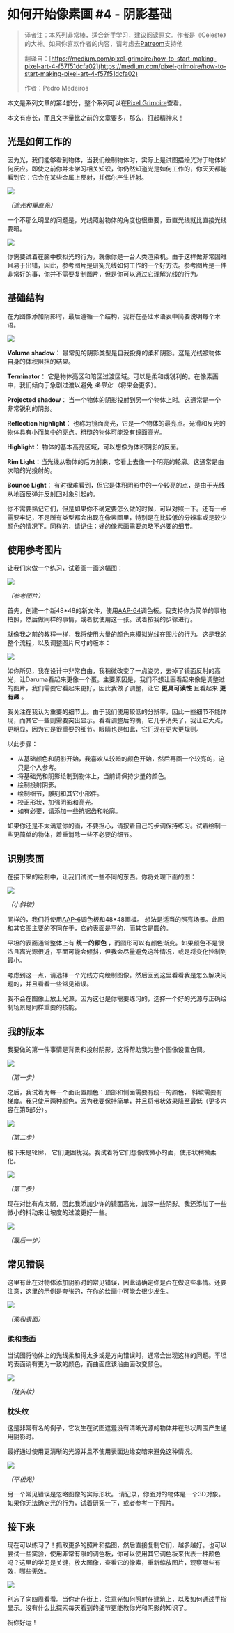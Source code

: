 # 如何开始像素画 #4 - 阴影基础

> 译者注：本系列非常棒，适合新手学习，建议阅读原文。作者是《Celeste》的大神。如果你喜欢作者的内容，请考虑去[Patreom](https://www.patreon.com/saint11)支持他
>
> 翻译自：[https://medium.com/pixel-grimoire/how-to-start-making-pixel-art-4-f57f51dcfa02](https://medium.com/pixel-grimoire/how-to-start-making-pixel-art-4-f57f51dcfa02)
>
> 作者：Pedro Medeiros

本文是系列文章的第4部分，整个系列可以在[Pixel Grimoire](https://medium.com/pixel-grimoire/intro/home)查看。

本文有点长，而且文字量比之前的文章要多，那么，打起精神来！

## 光是如何工作的

因为光，我们能够看到物体，当我们绘制物体时，实际上是试图描绘光对于物体如何反应。即使之前你并未学习相关知识，你仍然知道光是如何工作的，你天天都能看到它：它会在某些金属上反射，并偶尔产生折射。

![](https://raw.githubusercontent.com/yuiitsu/image_lib/master/5518115e-41f2-411c-b0aa-e322879b9cc9.png)

 *（遮光和垂直光）* 

一个不那么明显的问题是，光线照射物体的角度也很重要，垂直光线就比直接光线要暗。

![](https://raw.githubusercontent.com/yuiitsu/image_lib/master/b9a6b69c-d2d3-4cc1-95a4-0c1d92d069de.png)

你需要试着在脑中模拟光的行为，就像你是一台人类渲染机。由于这样做非常困难且易于出错，因此，参考图片是研究光线如何工作的一个好方法。参考图片是一件非常好的事，你并不需要复制图片，但是你可以通过它理解光线的行为。

## 基础结构

在为图像添加阴影时，最后遵循一个结构，我将在基础术语表中简要说明每个术语。

![](https://raw.githubusercontent.com/yuiitsu/image_lib/master/87183c90-edd2-4a65-9cd0-7ea59349683f.png)

 **Volume shadow**： 最常见的阴影类型是自我投身的柔和阴影。这是光线被物体自身的体积阻挡的结果。

 **Terminator**： 它是物体亮区和暗区过渡区域。可以是柔和或锐利的。在像素画中，我们倾向于急剧过渡以避免 *条带化* （将来会更多）。

 **Projected shadow**： 当一个物体的阴影投射到另一个物体上时。这通常是一个非常锐利的阴影。

 **Reflection highlight**： 也称为镜面高光，它是一个物体的最亮点。光滑和反光的物体具有小而集中的亮点。粗糙的物体可能没有镜面高光。

 **Highlight**： 物体的基本高亮区域，可以想像为体积阴影的反面。

 **Rim Light**：当光线从物体的后方射来，它看上去像一个明亮的轮廓。这通常是由次暗的光投射的。

 **Bounce Light**： 有时很难看到，但它是体积阴影中的一个较亮的点，是由于光线从地面反弹并反射回对象引起的。

你不需要熟记它们，但是如果你不确定要怎么做的时候，可以对照一下。还有一点需要牢记，不是所有类型都会出现在像素画里，特别是在比较低的分辨率或是较少颜色的情况下。同样的，请记住：好的像素画需要忽略不必要的细节。

## 使用参考图片

让我们来做一个练习，试着画一画这幅图：

![](https://raw.githubusercontent.com/yuiitsu/image_lib/master/a6ecb411-49bd-44f5-bd5a-4b2952e32655.png)

 *（参考图片）*

首先，创建一个新48*48的新文件，使用[AAP-64](https://lospec.com/palette-list/aap-64)调色板。我支持你为简单的事物拍照，然后做同样的事情，或者就使用这一张。试着按我的步骤进行。

就像我之前的教程一样，我将使用大量的颜色来模拟光线在图片的行为。这是我的整个流程，以及调整图片尺寸的版本：

![](https://raw.githubusercontent.com/yuiitsu/image_lib/master/c7e6665a-a0cc-4977-9c4c-94d6819fd7ee.png)

如你所见，我在设计中非常自由，我稍微改变了一点姿势，去掉了镜面反射的高光，让Daruma看起来更像一个蛋。主要原因是，我们不想让画看起来像是调整过的图片，我们需要它看起来更好，因此我做了调整，让它 **更具可读性** 且看起来 **更有趣** 。

我关注在我认为重要的细节上。由于我们使用较低的分辨率，因此一些细节不能体现，而其它一些则需要突出显示。看看调整后的嘴，它几乎消失了，我让它大点，更明显，因为它是很重要的细节。眼睛也是如此，它们现在更大更规则。

以此步骤：

- 从基础颜色和阴影开始，我喜欢从较暗的颜色开始，然后再画一个较亮的，这只是个人参考。
- 将基础光和阴影绘制到物体上，当前请保持少量的颜色。
- 绘制投射阴影。
- 绘制细节，雕刻和其它小部件。
- 校正形状，加强阴影和高光。
- 如有必要，请添加一些抗锯齿和轮廓。

如果你还是不太满意你的画，不要担心，请按着自己的步调保持练习。试着绘制一些更简单的物体，着重消除一些不必要的细节。

## 识别表面

在接下来的绘制中，让我们试试一些不同的东西。你将处理下面的图：

![](https://raw.githubusercontent.com/yuiitsu/image_lib/master/8f4e3674-9c03-4391-bb41-370c5cbe9685.png)

 *（小斜坡）*

同样的，我们将使用[AAP-6](https://lospec.com/palette-list/aap-64)调色板和48*48画板。 想法是适当的照亮场景。此图和其它图主要的不同在于，它的表面是平的，而其它是圆的。

平坦的表面通常整体上有 **统一的颜色** ，而圆形可以有颜色渐变。如果颜色不是很浓且离光源很近，平面可能会倾斜，但我会尽量避免这种情况，或是将变化控制到最小。

考虑到这一点，请选择一个光线方向绘制图像。然后回到这里看看我是怎么解决问题的，并且看看一些常见错误。

我不会在图像上放上光源，因为这也是你需要练习的，选择一个好的光源与正确绘制场景是同样重要的技能。

## 我的版本

我要做的第一件事情是背景和投射阴影，这将帮助我为整个图像设置色调。

![](https://raw.githubusercontent.com/yuiitsu/image_lib/master/42b08394-cd9b-4a24-996f-2532fb5be763.png)

 *（第一步）*

之后，我试着为每一个面设置颜色：顶部和侧面需要有统一的颜色， 斜坡需要有梯度。我只使用两种颜色，因为我要保持简单，并且将带状效果降至最低（更多内容在第5部分）。

![](https://raw.githubusercontent.com/yuiitsu/image_lib/master/568a3eac-0daa-4db2-a732-e54d4bbd0e49.png)

 *（第二步）*

接下来是轮廓， 它们更困扰我。我试着将它们想像成微小的面，使形状稍微柔化。

![](https://raw.githubusercontent.com/yuiitsu/image_lib/master/d21c280a-4197-4ea6-ad2e-72e7aab8ac15.png)

 *（第三步）*

 现在对比有点太弱，因此我添加少许的镜面高光，加深一些阴影。我还添加了一些微小的抖动来让坡度的过渡更好一些。

![](https://raw.githubusercontent.com/yuiitsu/image_lib/master/b2b9b2fe-3fd7-40af-a374-0e10a8709e06.png)

 *（最后一步）*

## 常见错误

 这里有此在对物体添加阴影时的常见错误，因此请确定你是否在做这些事情。还要注意，这里的示例是夸张的，在你的绘画中可能会很少发生。

![](https://raw.githubusercontent.com/yuiitsu/image_lib/master/d8263bf7-cb08-4486-ad98-404a2a071896.png)

 *（柔和表面）*

### 柔和表面

 当试图将物体上的光线柔和得太多或是方向错误时，通常会出现这样的问题。平坦的表面诮有更为一致的颜色，而曲面应该沿曲面改变颜色。

![](https://raw.githubusercontent.com/yuiitsu/image_lib/master/9d4bf78c-34a1-4199-a74f-114dd1c8ace9.png)

 *（枕头纹）*

### 枕头纹

这是非常有名的例子，它发生在试图遮羞没有清晰光源的物体并在形状周围产生通用阴影时。

最好通过使用更清晰的光源并且不使用表面边缘变暗来避免这种情况。

![](https://raw.githubusercontent.com/yuiitsu/image_lib/master/dc04246a-2e13-46b9-89e1-2fb6b3642063.png)

 *（平板光）*

另一个常见错误是忽略图像的实际形状。 请记录，你面对的物体是一个3D对象。如果你无法确定光的行为，试着研究一下，或者参考一下照片。

## 接下来

现在可以练习了！抓取更多的照片和插图，然后直接复制它们，越多越好。也可以尝试一些实验，使用非常有限的调色板，你可以使用其它调色板来代表一种颜色吗？这里的学习是关键，放大图像，查看它的像素，重新缩放图片，观察哪些有效，哪些无效。

![](https://raw.githubusercontent.com/yuiitsu/image_lib/master/f4895151-f493-4b1c-9bc4-654c59623f53.png)

别忘了向四周看看。当你走在街上，注意光如何照射在建筑上，以及如何通过手指显示。没有什么比探索每天看到的细节更能教你光和阴影的知识了。

祝你好运！
